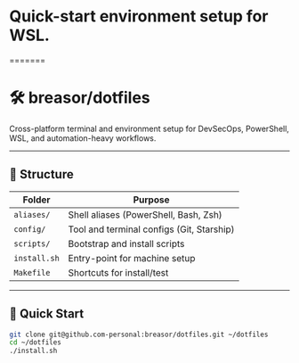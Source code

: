 
# Quick-start environment setup for WSL.
=======

# 🛠️ breasor/dotfiles

Cross-platform terminal and environment setup for DevSecOps, PowerShell, WSL, and automation-heavy workflows.

---

## 📁 Structure

| Folder        | Purpose                                      |
|---------------|----------------------------------------------|
| `aliases/`    | Shell aliases (PowerShell, Bash, Zsh)        |
| `config/`     | Tool and terminal configs (Git, Starship)    |
| `scripts/`    | Bootstrap and install scripts                |
| `install.sh`  | Entry-point for machine setup                |
| `Makefile`    | Shortcuts for install/test                   |

---

## 🚀 Quick Start

```bash
git clone git@github.com-personal:breasor/dotfiles.git ~/dotfiles
cd ~/dotfiles
./install.sh
